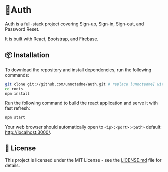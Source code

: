 # 🚪Auth

Auth is a full-stack project covering Sign-up, Sign-in, Sign-out, and Password Reset. 

It is built with React, Bootstrap, and Firebase.

## 📦 Installation

To download the repository and install dependencies, run the following commands:

```bash
git clone git://github.com/unnotedme/auth.git # replace [unnotedme] with your github username if you fork first.
cd roots
npm install
```

Run the following command to build the react application and serve it with fast refresh:

```bash
npm start
```

Your web browser should automatically open to `<ip>:<port>:<path>` default: [http://localhost:3000/](http://localhost:3000/).

## 📝 License

This project is licensed under the MIT License - see the [LICENSE.md](LICENSE.md) file for details.
